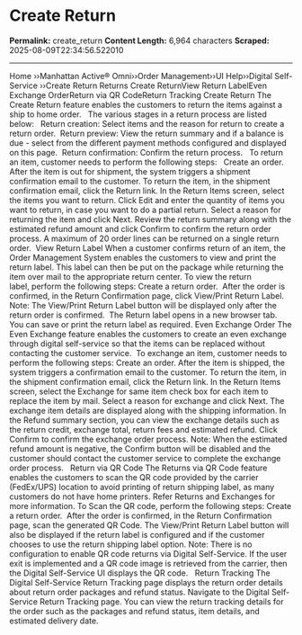 # Create Return

**Permalink:** create_return
**Content Length:** 6,964 characters
**Scraped:** 2025-08-09T22:34:56.522010

---

Home &rsaquo;&rsaquo;Manhattan Active® Omni&rsaquo;&rsaquo;Order Management&rsaquo;&rsaquo;UI Help&rsaquo;&rsaquo;Digital Self-Service ››Create Return Returns Create ReturnView Return LabelEven Exchange OrderReturn via QR CodeReturn Tracking Create Return The Create Return feature enables the customers to return the items against a ship to home order. &nbsp; The various stages in a return process are listed below: &nbsp; Return creation: Select items and the reason for return to create a return order.&nbsp; Return preview: View the return summary and if a balance is due - select from the different payment methods&nbsp;configured and displayed on this page.&nbsp; Return confirmation:&nbsp;Confirm the return process. &nbsp; To return an item, customer needs to perform the following steps: &nbsp; Create an order. After the item is out for shipment, the system triggers a&nbsp;shipment confirmation email to the customer. To return the item, in the shipment confirmation email, click the Return link. In the Return Items screen, select the items you want to return. Click Edit and enter the quantity of items you want to return, in case you want to do a partial return. Select a reason for returning the item and click Next. Review the return summary along with the estimated refund amount and click Confirm to confirm the return order process. A maximum of 20 order lines can be returned on a single return order.&nbsp; View Return Label When a customer confirms return of an item, the Order Management System enables the customers to view and print the return label. This label can then be put on the package while returning the item over mail to the appropriate return center. To view the return label,&nbsp;perform the following steps: Create a return order.&nbsp; After the order is confirmed, in the Return Confirmation page, click View/Print Return Label. &nbsp; Note: The View/Print Return Label button will be displayed only after the return order is confirmed.&nbsp; The Return label opens in a new browser tab. You can save or print the return label as required. Even Exchange Order The Even Exchange feature enables the customers to create an even exchange through digital self-service so that the items can be replaced without contacting the customer service.&nbsp; To exchange an item, customer needs to perform the following steps: Create an order. After the item is shipped, the system triggers a confirmation email to the customer. To return the item, in the shipment confirmation email, click the Return link. In the Return Items screen, select the Exchange for same item check box for each item to replace the item by mail. Select a reason for exchange and click Next. The exchange item details are displayed along with the shipping information. In the Refund summary section, you can view the exchange details such as the return credit, exchange total, return fees and estimated refund. Click Confirm to confirm the exchange order process. Note: When the estimated refund amount is negative, the Confirm button will be disabled and the customer should&nbsp;contact the customer service to complete the exchange order process. &nbsp; Return via QR Code The Returns via QR Code feature enables the customers to scan the QR code provided by the carrier (FedEx/UPS) location to avoid printing of return&nbsp;shipping label, as many customers do not have home printers. Refer Returns and Exchanges for more information. To Scan the QR code, perform the following steps: Create a return order.&nbsp; After the order is confirmed, in the Return Confirmation page, scan the generated QR Code.&nbsp;The View/Print Return Label button will also be displayed if the return label is configured and if the customer chooses to use the return shipping label option. Note: There is no configuration to enable QR code returns via Digital Self-Service. If the user exit is implemented and a QR code image is retrieved from the carrier, then the Digital Self-Service UI displays the QR code.&nbsp;&nbsp; Return Tracking The Digital Self-Service Return Tracking page displays the return order details about return order packages and refund status. Navigate to the Digital Self-Service Return Tracking page. You can view the return tracking details for the order such as the packages and refund status, item details, and estimated delivery date. &nbsp;